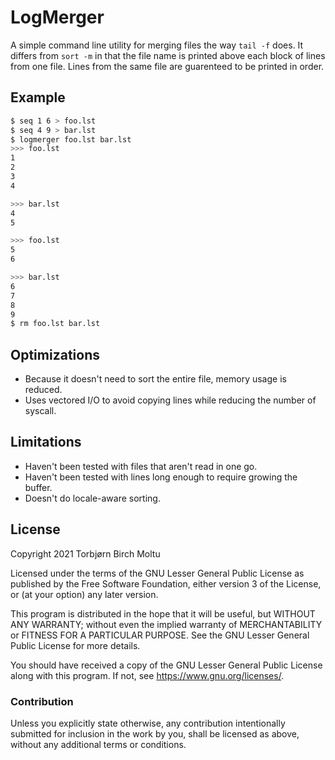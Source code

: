 # LogMerger

A simple command line utility for merging files the way `tail -f` does.
It differs from `sort -m` in that the file name is printed above each block of lines from one file.
Lines from the same file are guarenteed to be printed in order.

## Example

```sh
$ seq 1 6 > foo.lst
$ seq 4 9 > bar.lst
$ logmerger foo.lst bar.lst
>>> foo.lst
1
2
3
4

>>> bar.lst
4
5

>>> foo.lst
5
6

>>> bar.lst
6
7
8
9
$ rm foo.lst bar.lst
```

## Optimizations

* Because it doesn't need to sort the entire file, memory usage is reduced.
* Uses vectored I/O to avoid copying lines while reducing the number of syscall.

## Limitations

* Haven't been tested with files that aren't read in one go.
* Haven't been tested with lines long enough to require growing the buffer.
* Doesn't do locale-aware sorting.

## License

Copyright 2021 Torbjørn Birch Moltu

Licensed under the terms of the GNU Lesser General Public License
as published by the Free Software Foundation, either version 3 of the License,
or (at your option) any later version.

This program is distributed in the hope that it will be useful,
but WITHOUT ANY WARRANTY; without even the implied warranty of
MERCHANTABILITY or FITNESS FOR A PARTICULAR PURPOSE.  See the
GNU Lesser General Public License for more details.

You should have received a copy of the GNU Lesser General Public License
along with this program.  If not, see <https://www.gnu.org/licenses/>.

### Contribution

Unless you explicitly state otherwise, any contribution intentionally
submitted for inclusion in the work by you, shall be licensed as above,
without any additional terms or conditions.
